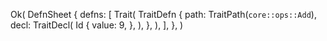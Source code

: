 Ok(
    DefnSheet {
        defns: [
            Trait(
                TraitDefn {
                    path: TraitPath(`core::ops::Add`),
                    decl: TraitDecl(
                        Id {
                            value: 9,
                        },
                    ),
                },
            ),
        ],
    },
)